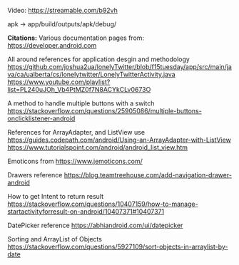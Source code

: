 Video:
https://streamable.com/b92vh

apk -> app/build/outputs/apk/debug/

**Citations:**
Various documentation pages from: https://developer.android.com

All around references for application desgin and methodology
https://github.com/joshua2ua/lonelyTwitter/blob/f15tuesday/app/src/main/java/ca/ualberta/cs/lonelytwitter/LonelyTwitterActivity.java
https://www.youtube.com/playlist?list=PL240uJOh_Vb4PtMZ0f7N8ACYkCLv0673O

A method to handle multiple buttons with a switch
https://stackoverflow.com/questions/25905086/multiple-buttons-onclicklistener-android

References for ArrayAdapter, and ListView use
https://guides.codepath.com/android/Using-an-ArrayAdapter-with-ListView
https://www.tutorialspoint.com/android/android_list_view.htm

Emoticons from
https://www.jemoticons.com/


Drawers reference
https://blog.teamtreehouse.com/add-navigation-drawer-android

How to get Intent to return result
https://stackoverflow.com/questions/10407159/how-to-manage-startactivityforresult-on-android/10407371#10407371

DatePicker reference
https://abhiandroid.com/ui/datepicker

Sorting and ArrayList of Objects
https://stackoverflow.com/questions/5927109/sort-objects-in-arraylist-by-date



